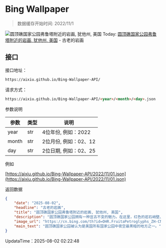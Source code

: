 # Bing Wallpaper

> 数据缓存开始时间: 2022/11/1

![圆顶礁国家公园弗鲁塔附近的岩画, 犹他州, 美国](https://cn.bing.com/th?id=OHR.FruitaPetroglyphs_ZH-CN5423905955_1920x1080.webp)
Today: [圆顶礁国家公园弗鲁塔附近的岩画, 犹他州, 美国](https://cn.bing.com/th?id=OHR.FruitaPetroglyphs_ZH-CN5423905955_1920x1080.webp) - 古老的岩画

## 接口

接口地址：

```html
https://aixiu.github.io/Bing-Wallpaper-API/
```

请求方式：

```html
https://aixiu.github.io/Bing-Wallpaper-API/<year>/<month>/<day>.json
```

参数说明

| 参数 | 类型 | 说明 |
| - | - | - |
| year | str | 4位年份, 例如：2022 |
| month | str | 2位月份, 例如：02、12 |
| day | str | 2位日期, 例如：02、25 |

例如

[https://aixiu.github.io/Bing-Wallpaper-API/2022/11/01.json](https://aixiu.github.io/Bing-Wallpaper-API/2022/11/01.json)

返回数据

```json
{
    "date": "2025-08-02",
    "headline": "古老的岩画",
    "title": "圆顶礁国家公园弗鲁塔附近的岩画, 犹他州, 美国",
    "description": "圆顶礁国家公园拥有一种亘古不变的魅力。在这里，红色的岩石峭壁、蜿蜒的峡谷与古老的故事，在犹他州沙漠的天空下彼此交织。1971年，这里被正式指定为国家公园。它不仅因鲜明的地质景观而引人驻足，更因那刻印在大地上的古老叙事与文化遗产而让人驻足沉思。",
    "image_url": "https://cn.bing.com/th?id=OHR.FruitaPetroglyphs_ZH-CN5423905955_1920x1080.webp",
    "main_text": "圆顶礁国家公园被认为是美国所有国家公园中夜空最黑暗的地方之一。"
}
```

UpdataTime：2025-08-02 02:22:48
